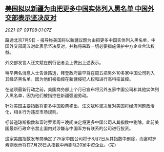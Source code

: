 <!--1625819462000-->
[美国拟以新疆为由把更多中国实体列入黑名单 中国外交部表示坚决反对](https://cn.reuters.com/article/china-mofa-us-blacklist-0709-idCNKCS2EF0L1)
------

<div><i>2021-07-09T08:01:07Z</i></div><p>路透北京7月9日 - 报导称美国将以新疆议题为由把更多中国实体列入黑名单，中国外交部周五对此表示坚决反对，并称将采取一切必要措施保护中方企业合法权益。</p><p>外交部发言人汪文斌在例行记者会上做出上述表示。</p><p>稍早两名消息人士告诉路透，拜登政府最早将在周五把另外10多家中国公司列入其经济黑名单，因为他们被指控在新疆侵犯人权和进行高科技监控。</p><p>在这项最新行动之前，美国商务部上个月已宣布将另外五家中国公司和其他实体列入黑名单，因为他们被指控在新疆强迫劳动。</p><p>针对美国主要指数将更多中国股票移出，汪文斌称坚决反对美国将经济问题政治化，相关行为违反市场规则。</p><p>标普道琼斯指数和富时罗素周三晚间决定将更多中国公司从其指数中剔除，此前美国最新行政命令禁止国内对涉嫌与中国军方有联系的公司进行投资。</p><p>这家美国指数发布商确定了25家中国公司将于8月2日从其指数中删除，而富时罗素则表示将在7月28日从指数中再剔除20家中资企业。（完）</p>
